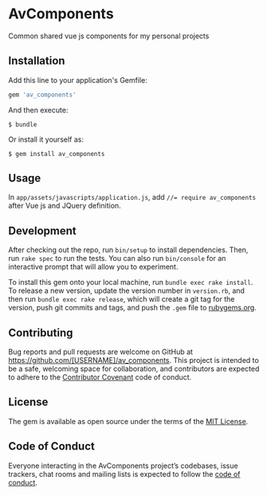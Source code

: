 # AvComponents

Common shared vue js components for my personal projects

## Installation

Add this line to your application's Gemfile:

```ruby
gem 'av_components'
```

And then execute:

    $ bundle

Or install it yourself as:

    $ gem install av_components

## Usage

In `app/assets/javascripts/application.js`, add `//= require av_components` after Vue js and JQuery definition.

## Development

After checking out the repo, run `bin/setup` to install dependencies. Then, run `rake spec` to run the tests. You can also run `bin/console` for an interactive prompt that will allow you to experiment.

To install this gem onto your local machine, run `bundle exec rake install`. To release a new version, update the version number in `version.rb`, and then run `bundle exec rake release`, which will create a git tag for the version, push git commits and tags, and push the `.gem` file to [rubygems.org](https://rubygems.org).

## Contributing

Bug reports and pull requests are welcome on GitHub at https://github.com/[USERNAME]/av_components. This project is intended to be a safe, welcoming space for collaboration, and contributors are expected to adhere to the [Contributor Covenant](http://contributor-covenant.org) code of conduct.

## License

The gem is available as open source under the terms of the [MIT License](http://opensource.org/licenses/MIT).

## Code of Conduct

Everyone interacting in the AvComponents project’s codebases, issue trackers, chat rooms and mailing lists is expected to follow the [code of conduct](https://github.com/[USERNAME]/av_components/blob/master/CODE_OF_CONDUCT.md).
